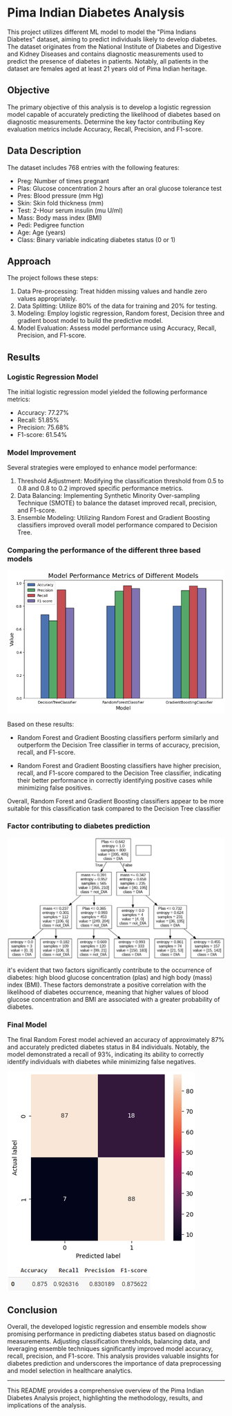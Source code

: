 # Pima Indian Diabetes Analysis

This project utilizes different ML model to model the "Pima Indians Diabetes" dataset, aiming to predict individuals likely to develop diabetes. The dataset originates from the National Institute of Diabetes and Digestive and Kidney Diseases and contains diagnostic measurements used to predict the presence of diabetes in patients. Notably, all patients in the dataset are females aged at least 21 years old of Pima Indian heritage.

## Objective

The primary objective of this analysis is to develop a logistic regression model capable of accurately predicting the likelihood of diabetes based on diagnostic measurements. 
Determine the key factor contributiing 
Key evaluation metrics include Accuracy, Recall, Precision, and F1-score.

## Data Description


The dataset includes 768 entries with the following features:
- Preg: Number of times pregnant
- Plas: Glucose concentration 2 hours after an oral glucose tolerance test
- Pres: Blood pressure (mm Hg)
- Skin: Skin fold thickness (mm)
- Test: 2-Hour serum insulin (mu U/ml)
- Mass: Body mass index (BMI)
- Pedi: Pedigree function
- Age: Age (years)
- Class: Binary variable indicating diabetes status (0 or 1)

## Approach

The project follows these steps:
1. Data Pre-processing: Treat hidden missing values and handle zero values appropriately.
2. Data Splitting: Utilize 80% of the data for training and 20% for testing.
3. Modeling: Employ logistic regression, Random forest, Decision three and gradient boost model to build the predictive model.
4. Model Evaluation: Assess model performance using Accuracy, Recall, Precision, and F1-score.

## Results

### Logistic Regression Model

The initial logistic regression model yielded the following performance metrics:
- Accuracy: 77.27%
- Recall: 51.85%
- Precision: 75.68%
- F1-score: 61.54%

### Model Improvement

Several strategies were employed to enhance model performance:
1. Threshold Adjustment: Modifying the classification threshold from 0.5 to 0.8 and 0.8 to 0.2 improved specific performance metrics.
2. Data Balancing: Implementing Synthetic Minority Over-sampling Technique (SMOTE) to balance the dataset improved recall, precision, and F1-score.
3. Ensemble Modeling: Utilizing Random Forest and Gradient Boosting classifiers improved overall model performance compared to Decision Tree.

### Comparing the performance of the different three based models 

![Performance Evaluation of Three Base Models](https://github.com/adewoleaj/Pima-Indian-Diabetes-Analysis/blob/main/performance%20evaluation%20of%20three%20base%20model.png?raw=true)

Based on these results:

- Random Forest and Gradient Boosting classifiers perform similarly and outperform the Decision Tree classifier in terms of accuracy, precision, recall, and F1-score.

- Random Forest and Gradient Boosting classifiers have higher precision, recall, and F1-score compared to the Decision Tree classifier, indicating their better performance in correctly identifying positive cases while minimizing false positives.

Overall, Random Forest and Gradient Boosting classifiers appear to be more suitable for this classification task compared to the Decision Tree classifier


### Factor contributing to diabetes prediction 

![Factor Contribution](https://github.com/adewoleaj/Pima-Indian-Diabetes-Analysis/blob/main/factor%20contribution.png?raw=true)

it's evident that two factors significantly contribute to the occurrence of diabetes: high blood glucose concentration (plas) and high body (mass) index (BMI). These factors demonstrate a positive correlation with the likelihood of diabetes occurrence, meaning that higher values of blood glucose concentration and BMI are associated with a greater probability of diabetes.


### Final Model

The final Random Forest model achieved an accuracy of approximately 87% and accurately predicted diabetes status in 84 individuals. Notably, the model demonstrated a recall of 93%, indicating its ability to correctly identify individuals with diabetes while minimizing false negatives.

![Final Random Forest Model](https://github.com/adewoleaj/Pima-Indian-Diabetes-Analysis/blob/main/final%20rf.png?raw=true)



## Conclusion

Overall, the developed logistic regression and ensemble models show promising performance in predicting diabetes status based on diagnostic measurements. Adjusting classification thresholds, balancing data, and leveraging ensemble techniques significantly improved model accuracy, recall, precision, and F1-score. This analysis provides valuable insights for diabetes prediction and underscores the importance of data preprocessing and model selection in healthcare analytics.

---

This README provides a comprehensive overview of the Pima Indian Diabetes Analysis project, highlighting the methodology, results, and implications of the analysis.
